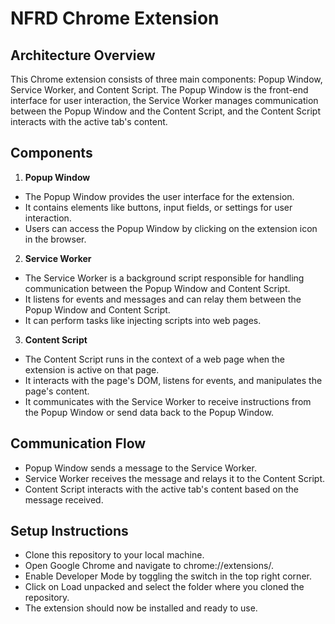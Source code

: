 # NFRD Chrome Extension
## Architecture Overview
This Chrome extension consists of three main components: Popup Window, Service Worker, and Content Script. The Popup Window is the front-end interface for user interaction, the Service Worker manages communication between the Popup Window and the Content Script, and the Content Script interacts with the active tab's content.

## Components
1. **Popup Window**
  + The Popup Window provides the user interface for the extension.
  + It contains elements like buttons, input fields, or settings for user interaction.
  + Users can access the Popup Window by clicking on the extension icon in the browser.
2. **Service Worker**
  + The Service Worker is a background script responsible for handling communication between the Popup Window and Content Script.
  + It listens for events and messages and can relay them between the Popup Window and Content Script.
  + It can perform tasks like injecting scripts into web pages.
3. **Content Script**
  + The Content Script runs in the context of a web page when the extension is active on that page.
  + It interacts with the page's DOM, listens for events, and manipulates the page's content.
  + It communicates with the Service Worker to receive instructions from the Popup Window or send data back to the Popup Window.
## Communication Flow
+ Popup Window sends a message to the Service Worker.
+ Service Worker receives the message and relays it to the Content Script.
+ Content Script interacts with the active tab's content based on the message received.
## Setup Instructions
+ Clone this repository to your local machine.
+ Open Google Chrome and navigate to chrome://extensions/.
+ Enable Developer Mode by toggling the switch in the top right corner.
+ Click on Load unpacked and select the folder where you cloned the repository.
+ The extension should now be installed and ready to use.
